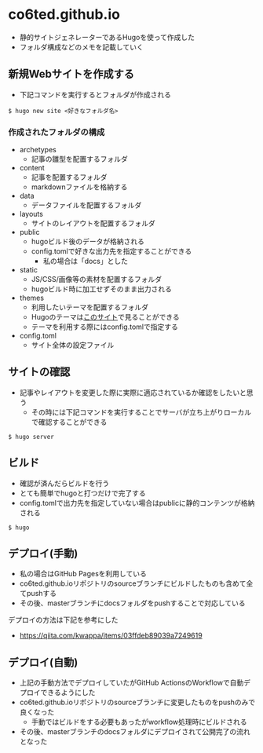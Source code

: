 # co6ted.github.io
- 静的サイトジェネレーターであるHugoを使って作成した
- フォルダ構成などのメモを記載していく

## 新規Webサイトを作成する
- 下記コマンドを実行するとフォルダが作成される

```shell
$ hugo new site <好きなフォルダ名>
```

### 作成されたフォルダの構成
- archetypes
  - 記事の雛型を配置するフォルダ
- content
  - 記事を配置するフォルダ
  - markdownファイルを格納する
- data
  - データファイルを配置するフォルダ
- layouts
  - サイトのレイアウトを配置するフォルダ
- public
  - hugoビルド後のデータが格納される
  - config.tomlで好きな出力先を指定することができる
    - 私の場合は「docs」とした
- static
  - JS/CSS/画像等の素材を配置するフォルダ
  - hugoビルド時に加工せずそのまま出力される
- themes
  - 利用したいテーマを配置するフォルダ
  - Hugoのテーマは[このサイト](https://themes.gohugo.io/)で見ることができる
  - テーマを利用する際にはconfig.tomlで指定する
- config.toml
  - サイト全体の設定ファイル

## サイトの確認
- 記事やレイアウトを変更した際に実際に適応されているか確認をしたいと思う
  - その時には下記コマンドを実行することでサーバが立ち上がりローカルで確認することができる

```shell
$ hugo server
```

## ビルド
- 確認が済んだらビルドを行う
- とても簡単でhugoと打つだけで完了する
- config.tomlで出力先を指定していない場合はpublicに静的コンテンツが格納される

```shell
$ hugo
```

## デプロイ(手動)
- 私の場合はGitHub Pagesを利用している
- co6ted.github.ioリポジトリのsourceブランチにビルドしたものも含めて全てpushする
- その後、masterブランチにdocsフォルダをpushすることで対応している

デプロイの方法は下記を参考にした
- https://qiita.com/kwappa/items/03ffdeb89039a7249619

## デプロイ(自動)
- 上記の手動方法でデプロイしていたがGitHub ActionsのWorkflowで自動デプロイできるようにした
- co6ted.github.ioリポジトリのsourceブランチに変更したものをpushのみで良くなった
  - 手動ではビルドをする必要もあったがworkflow処理時にビルドされる
- その後、masterブランチのdocsフォルダにデプロイされて公開完了の流れとなった
